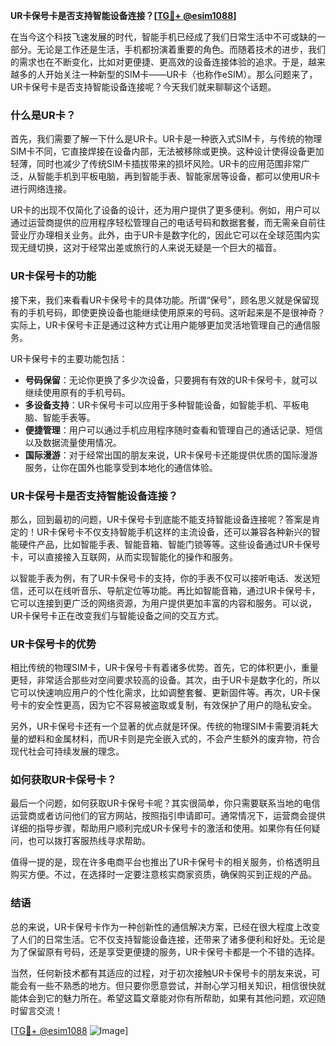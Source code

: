 **UR卡保号卡是否支持智能设备连接？[[TG💪+ @esim1088](https://t.me/s/esim1088)]**

在当今这个科技飞速发展的时代，智能手机已经成了我们日常生活中不可或缺的一部分。无论是工作还是生活，手机都扮演着重要的角色。而随着技术的进步，我们的需求也在不断变化，比如对更便捷、更高效的设备连接体验的追求。于是，越来越多的人开始关注一种新型的SIM卡——UR卡（也称作eSIM）。那么问题来了，UR卡保号卡是否支持智能设备连接呢？今天我们就来聊聊这个话题。

### 什么是UR卡？

首先，我们需要了解一下什么是UR卡。UR卡是一种嵌入式SIM卡，与传统的物理SIM卡不同，它直接焊接在设备内部，无法被移除或更换。这种设计使得设备更加轻薄，同时也减少了传统SIM卡插拔带来的损坏风险。UR卡的应用范围非常广泛，从智能手机到平板电脑，再到智能手表、智能家居等设备，都可以使用UR卡进行网络连接。

UR卡的出现不仅简化了设备的设计，还为用户提供了更多便利。例如，用户可以通过运营商提供的应用程序轻松管理自己的电话号码和数据套餐，而无需亲自前往营业厅办理相关业务。此外，由于UR卡是数字化的，因此它可以在全球范围内实现无缝切换，这对于经常出差或旅行的人来说无疑是一个巨大的福音。

### UR卡保号卡的功能

接下来，我们来看看UR卡保号卡的具体功能。所谓“保号”，顾名思义就是保留现有的手机号码，即使更换设备也能继续使用原来的号码。这听起来是不是很神奇？实际上，UR卡保号卡正是通过这种方式让用户能够更加灵活地管理自己的通信服务。

UR卡保号卡的主要功能包括：

- **号码保留**：无论你更换了多少次设备，只要拥有有效的UR卡保号卡，就可以继续使用原有的手机号码。
- **多设备支持**：UR卡保号卡可以应用于多种智能设备，如智能手机、平板电脑、智能手表等。
- **便捷管理**：用户可以通过手机应用程序随时查看和管理自己的通话记录、短信以及数据流量使用情况。
- **国际漫游**：对于经常出国的朋友来说，UR卡保号卡还能提供优质的国际漫游服务，让你在国外也能享受到本地化的通信体验。

### UR卡保号卡是否支持智能设备连接？

那么，回到最初的问题，UR卡保号卡到底能不能支持智能设备连接呢？答案是肯定的！UR卡保号卡不仅支持智能手机这样的主流设备，还可以兼容各种新兴的智能硬件产品，比如智能手表、智能音箱、智能门锁等等。这些设备通过UR卡保号卡，可以直接接入互联网，从而实现智能化的操作和服务。

以智能手表为例，有了UR卡保号卡的支持，你的手表不仅可以接听电话、发送短信，还可以在线听音乐、导航定位等功能。再比如智能音箱，通过UR卡保号卡，它可以连接到更广泛的网络资源，为用户提供更加丰富的内容和服务。可以说，UR卡保号卡正在改变我们与智能设备之间的交互方式。

### UR卡保号卡的优势

相比传统的物理SIM卡，UR卡保号卡有着诸多优势。首先，它的体积更小，重量更轻，非常适合那些对空间要求较高的设备。其次，由于UR卡是数字化的，所以它可以快速响应用户的个性化需求，比如调整套餐、更新固件等。再次，UR卡保号卡的安全性更高，因为它不容易被盗取或复制，有效保护了用户的隐私安全。

另外，UR卡保号卡还有一个显著的优点就是环保。传统的物理SIM卡需要消耗大量的塑料和金属材料，而UR卡则是完全嵌入式的，不会产生额外的废弃物，符合现代社会可持续发展的理念。

### 如何获取UR卡保号卡？

最后一个问题，如何获取UR卡保号卡呢？其实很简单，你只需要联系当地的电信运营商或者访问他们的官方网站，按照指引申请即可。通常情况下，运营商会提供详细的指导步骤，帮助用户顺利完成UR卡保号卡的激活和使用。如果你有任何疑问，也可以拨打客服热线寻求帮助。

值得一提的是，现在许多电商平台也推出了UR卡保号卡的相关服务，价格透明且购买方便。不过，在选择时一定要注意核实商家资质，确保购买到正规的产品。

### 结语

总的来说，UR卡保号卡作为一种创新性的通信解决方案，已经在很大程度上改变了人们的日常生活。它不仅支持智能设备连接，还带来了诸多便利和好处。无论是为了保留原有号码，还是享受更便捷的服务，UR卡保号卡都是一个不错的选择。

当然，任何新技术都有其适应的过程，对于初次接触UR卡保号卡的朋友来说，可能会有一些不熟悉的地方。但只要你愿意尝试，并耐心学习相关知识，相信很快就能体会到它的魅力所在。希望这篇文章能对你有所帮助，如果有其他问题，欢迎随时留言交流！

[[TG💪+ @esim1088](https://t.me/s/esim1088) ![Image](https://i.postimg.cc/4NQfJmqS/Snipaste-2025-05-13-00-14-12.png)]